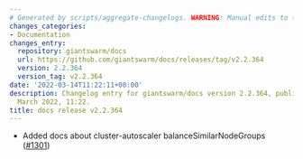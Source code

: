 ```yaml
---
# Generated by scripts/aggregate-changelogs. WARNING: Manual edits to this files will be overwritten.
changes_categories:
- Documentation
changes_entry:
  repository: giantswarm/docs
  url: https://github.com/giantswarm/docs/releases/tag/v2.2.364
  version: 2.2.364
  version_tag: v2.2.364
date: '2022-03-14T11:22:11+00:00'
description: Changelog entry for giantswarm/docs version 2.2.364, published on 14
  March 2022, 11:22.
title: docs release v2.2.364
---
```


- Added docs about cluster-autoscaler balanceSimilarNodeGroups ([#1301](https://github.com/giantswarm/docs/pull/1301))
